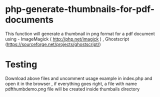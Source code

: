 # php-generate-thumbnails-for-pdf-documents
This function will generate a thumbnail in png format for a pdf document using -  ImageMagick (  http://php.net/imagick ) , Ghostscript (https://sourceforge.net/projects/ghostscript/)

# Testing
Download above files and uncomment usage example in index.php and open it in the browser , if everything goes right, a file with name pdfthumbdemo.png file will be created inside thumbails directory
